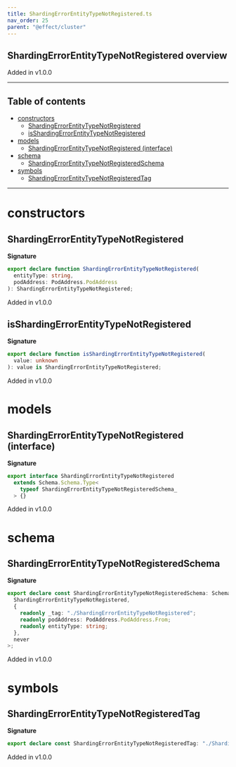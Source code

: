 ```yaml
---
title: ShardingErrorEntityTypeNotRegistered.ts
nav_order: 25
parent: "@effect/cluster"
---
```


## ShardingErrorEntityTypeNotRegistered overview

Added in v1.0.0

---

<h2 class="text-delta">Table of contents</h2>

- [constructors](#constructors)
  - [ShardingErrorEntityTypeNotRegistered](#shardingerrorentitytypenotregistered)
  - [isShardingErrorEntityTypeNotRegistered](#isshardingerrorentitytypenotregistered)
- [models](#models)
  - [ShardingErrorEntityTypeNotRegistered (interface)](#shardingerrorentitytypenotregistered-interface)
- [schema](#schema)
  - [ShardingErrorEntityTypeNotRegisteredSchema](#shardingerrorentitytypenotregisteredschema)
- [symbols](#symbols)
  - [ShardingErrorEntityTypeNotRegisteredTag](#shardingerrorentitytypenotregisteredtag)

---

# constructors

## ShardingErrorEntityTypeNotRegistered

**Signature**

```ts
export declare function ShardingErrorEntityTypeNotRegistered(
  entityType: string,
  podAddress: PodAddress.PodAddress
): ShardingErrorEntityTypeNotRegistered;
```

Added in v1.0.0

## isShardingErrorEntityTypeNotRegistered

**Signature**

```ts
export declare function isShardingErrorEntityTypeNotRegistered(
  value: unknown
): value is ShardingErrorEntityTypeNotRegistered;
```

Added in v1.0.0

# models

## ShardingErrorEntityTypeNotRegistered (interface)

**Signature**

```ts
export interface ShardingErrorEntityTypeNotRegistered
  extends Schema.Schema.Type<
    typeof ShardingErrorEntityTypeNotRegisteredSchema_
  > {}
```

Added in v1.0.0

# schema

## ShardingErrorEntityTypeNotRegisteredSchema

**Signature**

```ts
export declare const ShardingErrorEntityTypeNotRegisteredSchema: Schema.Schema<
  ShardingErrorEntityTypeNotRegistered,
  {
    readonly _tag: "./ShardingErrorEntityTypeNotRegistered";
    readonly podAddress: PodAddress.PodAddress.From;
    readonly entityType: string;
  },
  never
>;
```

Added in v1.0.0

# symbols

## ShardingErrorEntityTypeNotRegisteredTag

**Signature**

```ts
export declare const ShardingErrorEntityTypeNotRegisteredTag: "./ShardingErrorEntityTypeNotRegistered";
```

Added in v1.0.0
